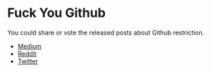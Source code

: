 # Fuck You Github
 
You could share or vote the released posts about Github restriction.

- [Medium](https://medium.com/@hamed/github-blocked-my-account-and-they-think-im-developing-nuclear-weapons-e7e1fe62cb74)
- [Reddit](https://www.reddit.com/r/programming/comments/chzvuy/github_blocked_iranian_account_and_they_think_we/)
- [Twitter](https://twitter.com/Hamed/status/1154268514074660864)
